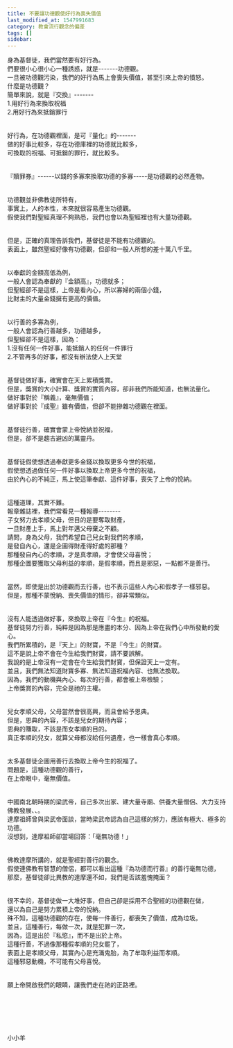 ```yaml
---
title: 不要讓功德觀使好行為喪失價值
last_modified_at: 1547991683
category: 教會流行觀念的偏差
tags: []
sidebar: 
---
```


<p>身為基督徒，我們當然要有好行為。<br/>們要很小心很小心一種誘惑，就是-------功德觀。<br/>一旦被功德觀污染，我們的好行為馬上會喪失價值，甚至引來上帝的憤怒。<br/><!--more-->什麼是功德觀？<br/>簡單來說，就是『交換』-------<br/>1.用好行為來換取祝福<br/>2.用好行為來抵銷罪行<br/><br/><br/>好行為，在功德觀裡面，是可『量化』的-------<br/>做的好事比較多，存在功德庫裡的功德就比較多，<br/>可換取的祝福、可抵銷的罪行，就比較多。<br/><br/><br/>『贖罪券』------以錢的多寡來換取功德的多寡-----是功德觀的必然產物。<br/><br/><br/>功德觀並非佛教徒所特有，<br/>事實上，人的本性，本來就很容易產生功德觀。<br/>假使我們對聖經真理不夠熟悉，我們也會以為聖經裡也有大量功德觀。<br/><br/><br/>但是，正確的真理告訴我們，基督徒是不能有功德觀的。<br/>表面上，雖然聖經好像有功德觀，但卻和一般人所想的差十萬八千里。<br/><br/><br/>以奉獻的金額高低為例，<br/>一般人會認為奉獻的『金額高』，功德就多；<br/>但聖經卻不是這樣，上帝是看內心，所以寡婦的兩個小錢，<br/>比財主的大量金錢擁有更高的價值。<br/><br/><br/>以行善的多寡為例，<br/>一般人會認為行善越多，功德越多，<br/>但聖經卻不是這樣，因為：<br/>1.沒有任何一件好事，能抵銷人的任何一件罪行<br/>2.不管再多的好事，都沒有辦法使人上天堂<br/><br/><br/>基督徒做好事，確實會在天上累積獎賞。<br/>但是，獎賞的大小計算、獎賞的實質內容，卻非我們所能知道，也無法量化。<br/>做好事對於『稱義』，毫無價值；<br/>做好事對於『成聖』雖有價值，但卻不能摻雜功德觀在裡面。<br/><br/><br/>基督徒行善，確實會蒙上帝悅納並祝福，<br/>但是，卻不是趨吉避凶的萬靈丹。<br/><br/><br/>基督徒假使想透過奉獻更多金錢以換取更多今世的祝福，<br/>假使想透過做任何一件好事以換取上帝更多今世的祝福，<br/>由於內心的不純正，馬上使這筆奉獻、這件好事，喪失了上帝的悅納。<br/><br/><br/>這種道理，其實不難。<br/>報章雜誌裡，我們常看見一種報導--------<br/>子女努力去孝順父母，但目的是要奪取財產，<br/>一旦財產上手，馬上對年邁父母棄之不顧。<br/>請問，身為父母，我們希望自己兒女對我們的孝順，<br/>是發自內心，還是企圖得財產得好處的那種？<br/>那種發自內心的孝順，才是真孝順，才會使父母喜悅；<br/>那種企圖要獲取父母利益的孝順，是假孝順，而且是邪惡，一點都不是善行。<br/><br/><br/>當然，即使是出於功德觀而去行善，也不表示這些人內心和假孝子一樣邪惡。<br/>但是，那種不蒙悅納、喪失價值的情形，卻非常類似。<br/><br/><br/>沒有人能透過做好事，來換取上帝在『今生』的祝福。<br/>基督徒努力行善，純粹是因為那是應盡的本分、因為上帝在我們心中所發動的愛心。<br/>我們所累積的，是『天上』的財寶，不是『今生』的財寶。<br/>這不是說上帝不會在今生給我們財寶，請不要誤解。<br/>我說的是上帝沒有一定會在今生給我們財寶，但保證天上一定有。<br/>並且，我們無法知道財寶多寡、無法知道祝福內容、也無法換取。<br/>因為，我們的動機與內心、每次的行善，都會被上帝檢驗；<br/>上帝獎賞的內容，完全是祂的主權。<br/><br/><br/>兒女孝順父母，父母當然會很高興，而且會給予恩典。<br/>但是，恩典的內容，不該是兒女的期待內容；<br/>恩典的賺取，不該是而女孝順的目的。<br/>真正孝順的兒女，就算父母都沒給任何遺產，也一樣會真心孝順。<br/><br/><br/>太多基督徒企圖用善行去換取上帝今生的祝福了。<br/>問題是，這種功德觀的善行，<br/>在上帝眼中，毫無價值。<br/><br/><br/>中國南北朝時期的梁武帝，自己多次出家、建大量寺廟、供養大量僧侶、大力支持佛教發展、、。<br/>達摩祖師曾與梁武帝面談，當時梁武帝認為自己這樣的努力，應該有極大、極多的功德。<br/>沒想到，達摩祖師卻當場回答：「毫無功德！」<br/><br/><br/>佛教達摩所講的，就是聖經對善行的觀念。<br/>假使連佛教有智慧的僧侶，都可以看出這種『為功德而行善』的善行毫無功德，<br/>那麼，基督徒卻比異教的達摩還不如，我們是否該羞愧掩面？<br/><br/><br/>很不幸的，基督徒做一大堆好事，但自己卻是採用不合聖經的功德觀在做，<br/>還以為自己是努力累積上帝的悅納。<br/>殊不知，這種功德觀的存在，使每一件善行，都喪失了價值，成為垃圾。<br/>並且，這種善行，每做一次，就是犯罪一次，<br/>因為，這是出於『私慾』，而不是出於上帝。<br/>這種行善，不過像那種假孝順的兒女罷了，<br/>表面上是孝順父母，其實內心是充滿鬼胎，為了牟取利益而孝順。<br/>這種邪惡動機，不可能有父母喜悅。<br/><br/><br/>願上帝開啟我們的眼睛，讓我們走在祂的正路裡。<br/><br/><br/><br/><br/><br/><br/>小小羊<br/><br/><br/><br/><br/><br/></p>